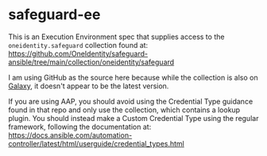# safeguard-ee

This is an Execution Environment spec that supplies access to the `oneidentity.safeguard` collection found at: https://github.com/OneIdentity/safeguard-ansible/tree/main/collection/oneidentity/safeguard

I am using GitHub as the source here because while the collection is also on [Galaxy](https://galaxy.ansible.com/ui/repo/published/oneidentity/safeguardcollection/), it doesn't appear to be the latest version.

If you are using AAP, you should avoid using the Credential Type guidance found in that repo and only use the collection, which contains a lookup plugin. You should instead make a Custom Credential Type using the regular framework, following the documentation at: https://docs.ansible.com/automation-controller/latest/html/userguide/credential_types.html
